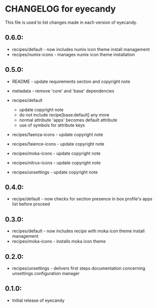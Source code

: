 # CHANGELOG for eyecandy

This file is used to list changes made in each version of eyecandy.

## 0.6.0:

* recipes/default     - now includes numix icon theme install management
* recipes/numix-icons - manages numix icon theme installation

## 0.5.0:

* README   - update requirements section and copyright note
* metadata - remove 'core' and 'base' dependencies

* recipes/default

  - update copyright note
  - do not include recipe[base:default] any more
  - normal attribute 'apps' becomes default attribute
  - use of symbols for attribute keys

* recipes/faenza-icons  - update copyright note
* recipes/faience-icons - update copyright note
* recipes/moka-icons    - update copyright note
* recipes/nitrux-icons  - update copyright note
* recipes/unsettings    - update copyright note


## 0.4.0:

* recipe/default - now checks for section presence in box profile's apps list before proceed

## 0.3.0:

* recipes/default    - now includes recipe with moka icon theme install management
* recipes/moka-icons - installs moka icon theme 

## 0.2.0:

* recipes/unsettings - delivers first steps documentation concerning unsettings configuration manager

## 0.1.0:

* Initial release of eyecandy

